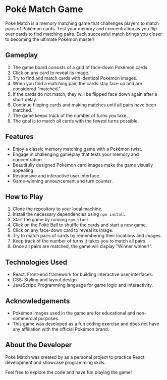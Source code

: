 # Poké Match Game

Poké Match is a memory matching game that challenges players to match pairs of Pokémon cards. Test your memory and concentration as you flip over cards to find matching pairs. Each successful match brings you closer to becoming the ultimate Pokémon master!

## Gameplay

1. The game board consists of a grid of face-down Pokémon cards.
2. Click on any card to reveal its image.
3. Try to find and match cards with identical Pokémon images.
4. When you find a matching pair, the cards stay face up and are considered "matched."
5. If the cards do not match, they will be flipped face down again after a short delay.
6. Continue flipping cards and making matches until all pairs have been matched.
7. The game keeps track of the number of turns you take.
8. The goal is to match all cards with the fewest turns possible.

## Features

- Enjoy a classic memory matching game with a Pokémon twist.
- Engage in challenging gameplay that tests your memory and concentration.
- Beautifully designed Pokémon card images make the game visually appealing.
- Responsive and interactive user interface.
- Game-winning announcement and turn counter.

## How to Play

1. Clone the repository to your local machine.
2. Install the necessary dependencies using `npm install`.
3. Start the game by running `npm start`.
4. Click on the Poké Ball to shuffle the cards and start a new game.
5. Click on any face-down card to reveal its image.
6. Try to match pairs of cards by remembering their locations and images.
7. Keep track of the number of turns it takes you to match all pairs.
8. Once all pairs are matched, the game will display "Winner winner!".

## Technologies Used

- React: Front-end framework for building interactive user interfaces.
- CSS: Styling and layout design.
- JavaScript: Programming language for game logic and interactivity.

## Acknowledgements

- Pokémon images used in the game are for educational and non-commercial purposes.
- This game was developed as a fun coding exercise and does not have any affiliation with the official Pokémon brand.

## About the Developer

Poké Match was created by as a personal project to practice React development and showcase programming skills.

Feel free to explore the code and have fun playing the game!
